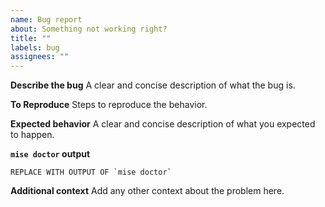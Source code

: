 ```yaml
---
name: Bug report
about: Something not working right?
title: ""
labels: bug
assignees: ""
---
```


**Describe the bug**
A clear and concise description of what the bug is.

**To Reproduce**
Steps to reproduce the behavior.

**Expected behavior**
A clear and concise description of what you expected to happen.

**`mise doctor` output**

```text
REPLACE WITH OUTPUT OF `mise doctor`
```

**Additional context**
Add any other context about the problem here.
